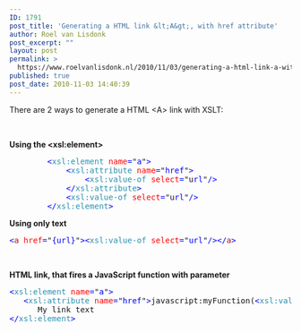 ```yaml
---
ID: 1791
post_title: 'Generating a HTML link &lt;A&gt;, with href attribute'
author: Roel van Lisdonk
post_excerpt: ""
layout: post
permalink: >
  https://www.roelvanlisdonk.nl/2010/11/03/generating-a-html-link-a-with-href-attribute/
published: true
post_date: 2010-11-03 14:40:39
---
```

<p>There are 2 ways to generate a HTML &lt;A&gt; link with XSLT:</p>  <p>&#160;</p>  <p><strong>Using the &lt;xsl:element&gt;</strong></p>  <pre class="code">        <span style="color: blue">&lt;</span><span style="color: #2b91af">xsl:element </span><span style="color: red">name</span><span style="color: blue">=</span>&quot;<span style="color: blue">a</span>&quot;<span style="color: blue">&gt;
            &lt;</span><span style="color: #2b91af">xsl:attribute </span><span style="color: red">name</span><span style="color: blue">=</span>&quot;<span style="color: blue">href</span>&quot;<span style="color: blue">&gt;
                &lt;</span><span style="color: #2b91af">xsl:value-of </span><span style="color: red">select</span><span style="color: blue">=</span>&quot;u<span style="color: blue">rl</span>&quot;<span style="color: blue">/&gt;
            &lt;/</span><span style="color: #2b91af">xsl:attribute</span><span style="color: blue">&gt;
            &lt;</span><span style="color: #2b91af">xsl:value-of </span><span style="color: red">select</span><span style="color: blue">=</span>&quot;u<span style="color: blue">rl</span>&quot;<span style="color: blue">/&gt;
        &lt;/</span><span style="color: #2b91af">xsl:element</span><span style="color: blue">&gt;
</span></pre>
<a href="http://11011.net/software/vspaste"></a>

<p><strong>Using only text</strong></p>

<pre class="code"><span style="color: blue">&lt;</span><span style="color: #a31515">a </span><span style="color: red">href</span><span style="color: blue">=</span>&quot;<span style="color: blue">{url}</span>&quot;<span style="color: blue">&gt;&lt;</span><span style="color: #2b91af">xsl:value-of </span><span style="color: red">select</span><span style="color: blue">=</span>&quot;<span style="color: blue">url</span>&quot;<span style="color: blue">/&gt;&lt;/</span><span style="color: #a31515">a</span><span style="color: blue">&gt;
</span></pre>
<a href="http://11011.net/software/vspaste"></a>

<p>&#160;</p>

<p><strong>HTML link, that fires a JavaScript function with parameter</strong></p>

<pre class="code"><span style="color: blue">&lt;</span><span style="color: #2b91af">xsl:element </span><span style="color: red">name</span><span style="color: blue">=</span>&quot;<span style="color: blue">a</span>&quot;<span style="color: blue">&gt;
   &lt;</span><span style="color: #2b91af">xsl:attribute </span><span style="color: red">name</span><span style="color: blue">=</span>&quot;<span style="color: blue">href</span>&quot;<span style="color: blue">&gt;</span>javascript:myFunction(<span style="color: blue">&lt;</span><span style="color: #2b91af">xsl:value-of </span><span style="color: red">select</span><span style="color: blue">=</span>&quot;<span style="color: blue">@parameter1</span>&quot;<span style="color: blue">/&gt;</span>);<span style="color: blue">&lt;/</span><span style="color: #2b91af">xsl:attribute</span><span style="color: blue">&gt;
      </span>My link text
<span style="color: blue">&lt;/</span><span style="color: #2b91af">xsl:element</span><span style="color: blue">&gt;
</span></pre>
<a href="http://11011.net/software/vspaste"></a>
